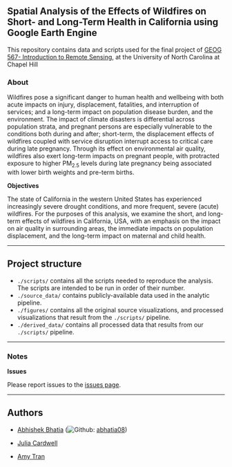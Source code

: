 ## Spatial Analysis of the Effects of Wildfires on Short- and Long-Term Health  in California using Google Earth Engine

This repository contains data and scripts used for the final project of [GEOG 567- Introduction to Remote Sensing](https://catalog.unc.edu/courses/geog/), at the University of North Carolina at Chapel Hill  

### About 

Wildfires pose a significant danger to human health and wellbeing with both acute impacts on injury, displacement, fatalities, and interruption of services; and a long-term impact on population disease burden, and the environment. The impact of climate disasters is differential across population strata, and pregnant persons are especially vulnerable to the conditions both during and after; short-term, the displacement effects of wildfires coupled with service disruption interrupt access to critical care during late pregnancy. Through its effect on environmental air quality, wildfires also exert long-term impacts on pregnant people, with protracted exposure to higher PM<sub>2.5</sub> levels during late pregnancy being associated with lower birth weights and pre-term births.


**Objectives**

The state of California in the western United States has experienced increasingly severe drought conditions, and more frequent, severe (acute) wildfires. For the purposes of this analysis, we examine the short, and long-term effects of wildfires in California, USA, with an emphasis on the impact on air quality in surrounding areas, the immediate impacts on population displacement, and the long-term impact on maternal and child health. 

---
## Project structure 

  - `./scripts/` contains all the scripts needed to reproduce the analysis. The scripts are intended to be run in order of their number.
  - `./source_data/` contains publicly-available data used in the analytic pipeline.
  - `./figures/` contains all the original source visualizations, and processed visualizations that result from the `./scripts/` pipeline.
  - `./derived_data/` contains all processed data that results from our `./scripts/` pipeline.
---

### Notes

**Issues**

Please report issues to the [issues page](https://github.com/abhatia08/geog567-fall22/issues).

---
## Authors

- [Abhishek Bhatia](https://abhatia.me/) (![Github](http://i.imgur.com/9I6NRUm.png): [abhatia08](https://github.com/abhatia08)) 

- [Julia Cardwell](https://tarheels.live/juliacardwell/) 
  
- [Amy Tran]()